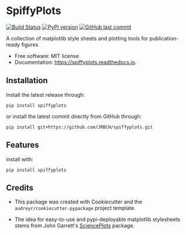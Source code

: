 # SpiffyPlots

[![Build Status](https://travis-ci.com/JRBCH/spiffyplots.svg?token=i92PyxWJ7xxe45sHGGQE&branch=master)](https://travis-ci.com/JRBCH/spiffyplots)
[![PyPI version](https://badge.fury.io/py/spiffyplots.svg)](https://badge.fury.io/py/spiffyplots)
[![GitHub last commit](https://img.shields.io/github/last-commit/google/skia.svg?style=flat)]()

A collection of matplotlib style sheets and plotting tools for publication-ready figures

* Free software: MIT license
* Documentation: https://spiffyplots.readthedocs.io.

## Installation

Install the latest release through:

`pip install spiffyplots`

or install the latest commit directly from GitHub through:

`pip install git+https://github.com/JRBCH/spiffyplots.git`


## Features

install with:

`pip install spiffyplots`

## Credits

 * This package was created with Cookiecutter and the `audreyr/cookiecutter-pypackage` project template.

 * The idea for easy-to-use and pypi-deployable matplotlib stylesheets stems from John Garrett's
 [SciencePlots](https://github.com/garrettj403/SciencePlots) package.
